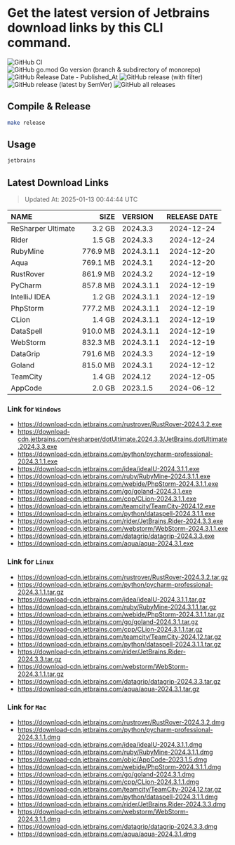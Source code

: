 # Get the latest version of Jetbrains download links by this CLI command.

![GitHub CI](https://github.com/designinlife/jetbrains/actions/workflows/ci.yml/badge.svg)
![GitHub go.mod Go version (branch & subdirectory of monorepo)](https://img.shields.io/github/go-mod/go-version/designinlife/jetbrains/master)
![GitHub Release Date - Published_At](https://img.shields.io/github/release-date/designinlife/jetbrains)
![GitHub release (with filter)](https://img.shields.io/github/v/release/designinlife/jetbrains)
![GitHub release (latest by SemVer)](https://img.shields.io/github/downloads/designinlife/jetbrains/v1.1.10/total)
![GitHub all releases](https://img.shields.io/github/downloads/designinlife/jetbrains/total)

## Compile & Release

```bash
make release
```

## Usage

```bash
jetbrains
```

## Latest Download Links

> Updated At: 2025-01-13 00:44:44 UTC

| NAME | SIZE | VERSION | RELEASE DATE |
| :-- | --: | :-- | :--: |
| ReSharper Ultimate | 3.2 GB | 2024.3.3 | 2024-12-24 |
| Rider | 1.5 GB | 2024.3.3 | 2024-12-24 |
| RubyMine | 776.9 MB | 2024.3.1.1 | 2024-12-20 |
| Aqua | 769.1 MB | 2024.3.1 | 2024-12-20 |
| RustRover | 861.9 MB | 2024.3.2 | 2024-12-19 |
| PyCharm | 857.8 MB | 2024.3.1.1 | 2024-12-19 |
| IntelliJ IDEA | 1.2 GB | 2024.3.1.1 | 2024-12-19 |
| PhpStorm | 777.2 MB | 2024.3.1.1 | 2024-12-19 |
| CLion | 1.4 GB | 2024.3.1.1 | 2024-12-19 |
| DataSpell | 910.0 MB | 2024.3.1.1 | 2024-12-19 |
| WebStorm | 832.3 MB | 2024.3.1.1 | 2024-12-19 |
| DataGrip | 791.6 MB | 2024.3.3 | 2024-12-19 |
| Goland | 815.0 MB | 2024.3.1 | 2024-12-12 |
| TeamCity | 1.4 GB | 2024.12 | 2024-12-05 |
| AppCode | 2.0 GB | 2023.1.5 | 2024-06-12 |

### Link for `Windows`

* <https://download-cdn.jetbrains.com/rustrover/RustRover-2024.3.2.exe>
* <https://download-cdn.jetbrains.com/resharper/dotUltimate.2024.3.3/JetBrains.dotUltimate.2024.3.3.exe>
* <https://download-cdn.jetbrains.com/python/pycharm-professional-2024.3.1.1.exe>
* <https://download-cdn.jetbrains.com/idea/ideaIU-2024.3.1.1.exe>
* <https://download-cdn.jetbrains.com/ruby/RubyMine-2024.3.1.1.exe>
* <https://download-cdn.jetbrains.com/webide/PhpStorm-2024.3.1.1.exe>
* <https://download-cdn.jetbrains.com/go/goland-2024.3.1.exe>
* <https://download-cdn.jetbrains.com/cpp/CLion-2024.3.1.1.exe>
* <https://download-cdn.jetbrains.com/teamcity/TeamCity-2024.12.exe>
* <https://download-cdn.jetbrains.com/python/dataspell-2024.3.1.1.exe>
* <https://download-cdn.jetbrains.com/rider/JetBrains.Rider-2024.3.3.exe>
* <https://download-cdn.jetbrains.com/webstorm/WebStorm-2024.3.1.1.exe>
* <https://download-cdn.jetbrains.com/datagrip/datagrip-2024.3.3.exe>
* <https://download-cdn.jetbrains.com/aqua/aqua-2024.3.1.exe>

### Link for `Linux`

* <https://download-cdn.jetbrains.com/rustrover/RustRover-2024.3.2.tar.gz>
* <https://download-cdn.jetbrains.com/python/pycharm-professional-2024.3.1.1.tar.gz>
* <https://download-cdn.jetbrains.com/idea/ideaIU-2024.3.1.1.tar.gz>
* <https://download-cdn.jetbrains.com/ruby/RubyMine-2024.3.1.1.tar.gz>
* <https://download-cdn.jetbrains.com/webide/PhpStorm-2024.3.1.1.tar.gz>
* <https://download-cdn.jetbrains.com/go/goland-2024.3.1.tar.gz>
* <https://download-cdn.jetbrains.com/cpp/CLion-2024.3.1.1.tar.gz>
* <https://download-cdn.jetbrains.com/teamcity/TeamCity-2024.12.tar.gz>
* <https://download-cdn.jetbrains.com/python/dataspell-2024.3.1.1.tar.gz>
* <https://download-cdn.jetbrains.com/rider/JetBrains.Rider-2024.3.3.tar.gz>
* <https://download-cdn.jetbrains.com/webstorm/WebStorm-2024.3.1.1.tar.gz>
* <https://download-cdn.jetbrains.com/datagrip/datagrip-2024.3.3.tar.gz>
* <https://download-cdn.jetbrains.com/aqua/aqua-2024.3.1.tar.gz>

### Link for `Mac`

* <https://download-cdn.jetbrains.com/rustrover/RustRover-2024.3.2.dmg>
* <https://download-cdn.jetbrains.com/python/pycharm-professional-2024.3.1.1.dmg>
* <https://download-cdn.jetbrains.com/idea/ideaIU-2024.3.1.1.dmg>
* <https://download-cdn.jetbrains.com/ruby/RubyMine-2024.3.1.1.dmg>
* <https://download-cdn.jetbrains.com/objc/AppCode-2023.1.5.dmg>
* <https://download-cdn.jetbrains.com/webide/PhpStorm-2024.3.1.1.dmg>
* <https://download-cdn.jetbrains.com/go/goland-2024.3.1.dmg>
* <https://download-cdn.jetbrains.com/cpp/CLion-2024.3.1.1.dmg>
* <https://download-cdn.jetbrains.com/teamcity/TeamCity-2024.12.tar.gz>
* <https://download-cdn.jetbrains.com/python/dataspell-2024.3.1.1.dmg>
* <https://download-cdn.jetbrains.com/rider/JetBrains.Rider-2024.3.3.dmg>
* <https://download-cdn.jetbrains.com/webstorm/WebStorm-2024.3.1.1.dmg>
* <https://download-cdn.jetbrains.com/datagrip/datagrip-2024.3.3.dmg>
* <https://download-cdn.jetbrains.com/aqua/aqua-2024.3.1.dmg>
